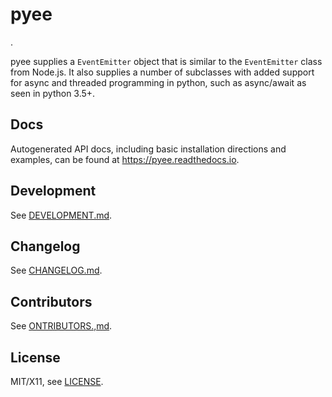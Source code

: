 # pyee

.[](https://readthedocs.org/projects/pyee/badge/?version=latest)

pyee supplies a `EventEmitter` object that is similar to the
`EventEmitter` class from Node.js. It also supplies a number of subclasses
with added support for async and threaded programming in python, such as
async/await as seen in python 3.5+.

## Docs

Autogenerated API docs, including basic installation directions and examples,
can be found at <https://pyee.readthedocs.io>.

## Development

See [DEVELOPMENT.md](./DEVELOPMENT.md).

## Changelog

See [CHANGELOG.md](./CHANGELOG.md).

## Contributors

See [ONTRIBUTORS.,md](./CONTRIBUTORS.md).

## License

MIT/X11, see [LICENSE](./LICENSE).
